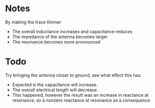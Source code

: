 # Notes
By making the trace thinner
- The overall inductance increases and capacitance reduces
- The impedance of the antenna becomes larger
- The resonance becomes more pronounced

# Todo
Try bringing the antenna closer to ground, see what effect this has.

- Expected is the capacitance will increase.
- The overall electrical length will decrease.
- This happened, however the result was an increase in reactance at resonance, so a nonzero reactance at resonance as a consequence
